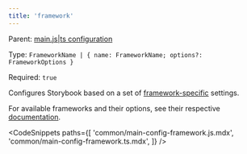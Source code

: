 ```yaml
---
title: 'framework'
---
```


Parent: [main.js|ts configuration](./main-config.md)

Type: `FrameworkName | { name: FrameworkName; options?: FrameworkOptions }`

Required: `true`

Configures Storybook based on a set of [framework-specific](../configure/frameworks.md) settings.

For available frameworks and their options, see their respective [documentation](https://github.com/storybookjs/storybook/tree/next/code/frameworks).

<!-- prettier-ignore-start -->

<CodeSnippets
  paths={[
    'common/main-config-framework.js.mdx',
    'common/main-config-framework.ts.mdx',
  ]}
/>

<!-- prettier-ignore-end -->
